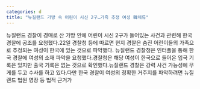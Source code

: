 ```yaml
---
categories: d
title: "뉴질랜드 가방 속 어린이 시신 2구…가족 추정 여성 韓체류"
---
```

뉴질랜드 경찰이 경매로 산 가방 안에 어린이 시신 2구가 들어있는 사건과 관련해 한국 경찰에 공조를 요청했다.22일 경찰청 등에 따르면 현지 경찰은 숨진 어린이들의 가족으로 추정되는 여성이 한국에 있는 것으로 파악했다. 뉴질랜드 경찰청은 인터폴을 통해 한국 경찰에 여성의 소재 파악을 요청했다.경찰청은 해당 여성이 한국으로 들어온 입국 기록은 있지만 출국 기록은 없는 것으로 확인했다.뉴질랜드 경찰은 강력 사건 가능성에 무게를 두고 수사를 하고 있다.다만 한국 경찰이 여성의 정확한 거주지를 파악하려면 뉴질랜드 법원 영장 등 법적 근거가